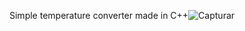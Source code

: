 Simple temperature converter made in C++![Capturar](https://github.com/user-attachments/assets/8265fe82-9450-4d9d-abac-ee0ded1749aa)
